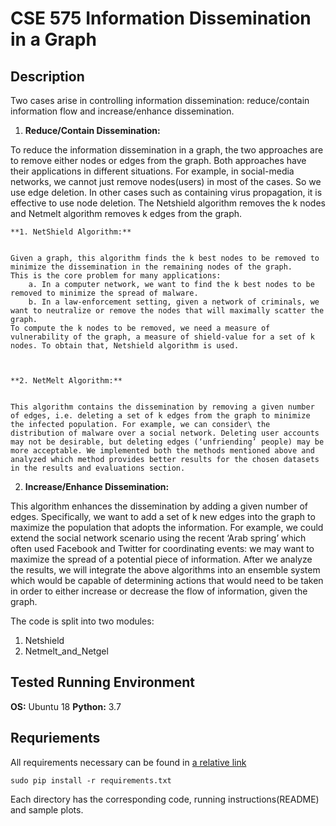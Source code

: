 # CSE 575 Information Dissemination in a Graph

## Description
Two cases arise in controlling information dissemination: reduce/contain information flow and increase/enhance dissemination.

1. **Reduce/Contain Dissemination:**

To reduce the information dissemination in a graph, the two approaches are to remove either nodes or edges from the graph. Both approaches have their applications in different situations.
For example, in social-media networks, we cannot just remove nodes(users) in most of the cases. So we use edge deletion. In other cases such as containing virus propagation, it is effective to use
node deletion. The Netshield algorithm removes the k nodes and Netmelt algorithm removes k edges from the graph.


    **1. NetShield Algorithm:**


    Given a graph, this algorithm finds the k best nodes to be removed to minimize the dissemination in the remaining nodes of the graph.
    This is the core problem for many applications:
        a. In a computer network, we want to find the k best nodes to be removed to minimize the spread of malware.
        b. In a law-enforcement setting, given a network of criminals, we want to neutralize or remove the nodes that will maximally scatter the graph.
    To compute the k nodes to be removed, we need a measure of vulnerability of the graph, a measure of shield-value for a set of k nodes. To obtain that, Netshield algorithm is used.



    **2. NetMelt Algorithm:**


    This algorithm contains the dissemination by removing a given number of edges, i.e. deleting a set of k edges from the graph to minimize the infected population. For example, we can consider\ the distribution of malware over a social network. Deleting user accounts may not be desirable, but deleting edges (‘unfriending’ people) may be more acceptable. We implemented both the methods mentioned above and analyzed which method provides better results for the chosen datasets in the results and evaluations section.


2. **Increase/Enhance Dissemination:**

This algorithm enhances the dissemination by adding a given number of edges. Specifically, we want to add a set of k new edges into the graph to maximize the population that adopts the information. For example, we could extend the social network scenario using the recent ‘Arab spring’ which often used Facebook and Twitter for coordinating events: we may want to maximize the spread of a potential piece of information.
After we analyze the results, we will integrate the above algorithms into an ensemble system which would be capable of determining actions that would need to be taken in order to either increase or decrease the flow of information, given the graph.


The code is split into two modules:
1. Netshield
2. Netmelt_and_Netgel

## Tested Running Environment
**OS:** Ubuntu 18
**Python:** 3.7

## Requriements
All requirements necessary can be found in [a relative link](requirements.txt)

```
sudo pip install -r requirements.txt
```

Each directory has the corresponding code, running instructions(README) and sample plots.

